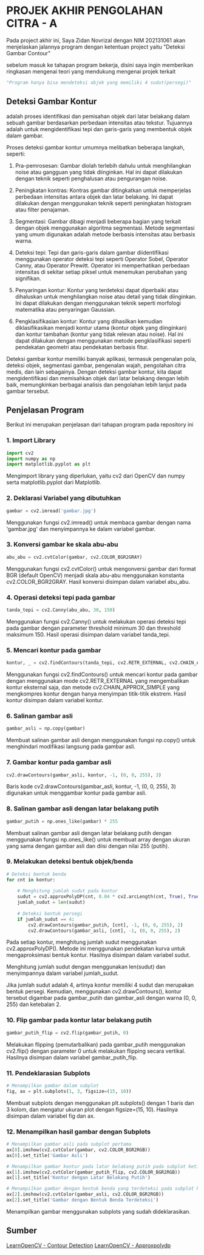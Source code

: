 # PROJEK AKHIR PENGOLAHAN CITRA - A

Pada project akhir ini, Saya Zidan Novrizal dengan NIM 202131061 akan menjelaskan jalannya program dengan ketentuan project yaitu "Deteksi Gambar Contour"

sebelum masuk ke tahapan program bekerja, disini saya ingin memberikan ringkasan mengenai teori yang mendukung mengenai projek terkait

```python
"Program hanya bisa mendeteksi objek yang memiliki 4 sudut(persegi)"
```

## Deteksi Gambar Kontur 
adalah proses identifikasi dan pemisahan objek dari latar belakang dalam sebuah gambar berdasarkan perbedaan intensitas atau tekstur. Tujuannya adalah untuk mengidentifikasi tepi dan garis-garis yang membentuk objek dalam gambar.

Proses deteksi gambar kontur umumnya melibatkan beberapa langkah, seperti:

1. Pra-pemrosesan: Gambar diolah terlebih dahulu untuk menghilangkan noise atau gangguan yang tidak diinginkan. Hal ini dapat dilakukan dengan teknik seperti penghalusan atau pengurangan noise.

2. Peningkatan kontras: Kontras gambar ditingkatkan untuk memperjelas perbedaan intensitas antara objek dan latar belakang. Ini dapat dilakukan dengan menggunakan teknik seperti peningkatan histogram atau filter penajaman.

3. Segmentasi: Gambar dibagi menjadi beberapa bagian yang terkait dengan objek menggunakan algoritma segmentasi. Metode segmentasi yang umum digunakan adalah metode berbasis intensitas atau berbasis warna.

4. Deteksi tepi: Tepi dan garis-garis dalam gambar diidentifikasi menggunakan operator deteksi tepi seperti Operator Sobel, Operator Canny, atau Operator Prewitt. Operator ini memperhatikan perbedaan intensitas di sekitar setiap piksel untuk menemukan perubahan yang signifikan.

5. Penyaringan kontur: Kontur yang terdeteksi dapat diperbaiki atau dihaluskan untuk menghilangkan noise atau detail yang tidak diinginkan. Ini dapat dilakukan dengan menggunakan teknik seperti morfologi matematika atau penyaringan Gaussian.

6. Pengklasifikasian kontur: Kontur yang dihasilkan kemudian diklasifikasikan menjadi kontur utama (kontur objek yang diinginkan) dan kontur tambahan (kontur yang tidak relevan atau noise). Hal ini dapat dilakukan dengan menggunakan metode pengklasifikasi seperti pendekatan geometri atau pendekatan berbasis fitur.

Deteksi gambar kontur memiliki banyak aplikasi, termasuk pengenalan pola, deteksi objek, segmentasi gambar, pengenalan wajah, pengolahan citra medis, dan lain sebagainya. Dengan deteksi gambar kontur, kita dapat mengidentifikasi dan memisahkan objek dari latar belakang dengan lebih baik, memungkinkan berbagai analisis dan pengolahan lebih lanjut pada gambar tersebut.

## Penjelasan Program
Berikut ini merupakan penjelasan dari tahapan program pada repository ini

### 1. Import Library
```python
import cv2
import numpy as np
import matplotlib.pyplot as plt
```
Mengimport library yang diperlukan, yaitu cv2 dari OpenCV dan numpy serta matplotlib.pyplot dari Matplotlib.

### 2. Deklarasi Variabel yang dibutuhkan
```python
gambar = cv2.imread('gambar.jpg')
```
Menggunakan fungsi cv2.imread() untuk membaca gambar dengan nama 'gambar.jpg' dan menyimpannya ke dalam variabel gambar.

### 3. Konversi gambar ke skala abu-abu
```python
abu_abu = cv2.cvtColor(gambar, cv2.COLOR_BGR2GRAY)
```
Menggunakan fungsi cv2.cvtColor() untuk mengonversi gambar dari format BGR (default OpenCV) menjadi skala abu-abu menggunakan konstanta cv2.COLOR_BGR2GRAY. Hasil konversi disimpan dalam variabel abu_abu.

### 4. Operasi deteksi tepi pada gambar
```python
tanda_tepi = cv2.Canny(abu_abu, 30, 150)
```
Menggunakan fungsi cv2.Canny() untuk melakukan operasi deteksi tepi pada gambar dengan parameter threshold minimum 30 dan threshold maksimum 150. Hasil operasi disimpan dalam variabel tanda_tepi.

### 5. Mencari kontur pada gambar
```python
kontur, _ = cv2.findContours(tanda_tepi, cv2.RETR_EXTERNAL, cv2.CHAIN_APPROX_SIMPLE)
```
Menggunakan fungsi cv2.findContours() untuk mencari kontur pada gambar dengan menggunakan mode cv2.RETR_EXTERNAL yang mengembalikan kontur eksternal saja, dan metode cv2.CHAIN_APPROX_SIMPLE yang mengkompres kontur dengan hanya menyimpan titik-titik ekstrem. Hasil kontur disimpan dalam variabel kontur.

### 6. Salinan gambar asli
```python
gambar_asli = np.copy(gambar)
```
Membuat salinan gambar asli dengan menggunakan fungsi np.copy() untuk menghindari modifikasi langsung pada gambar asli.

### 7. Gambar kontur pada gambar asli
```python
cv2.drawContours(gambar_asli, kontur, -1, (0, 0, 255), 3)
```
Baris kode cv2.drawContours(gambar_asli, kontur, -1, (0, 0, 255), 3) digunakan untuk menggambar kontur pada gambar asli.

### 8. Salinan gambar asli dengan latar belakang putih
```python
gambar_putih = np.ones_like(gambar) * 255
```
Membuat salinan gambar asli dengan latar belakang putih dengan menggunakan fungsi np.ones_like() untuk membuat array dengan ukuran yang sama dengan gambar asli dan diisi dengan nilai 255 (putih).

### 9. Melakukan deteksi bentuk objek/benda
```python
# Deteksi bentuk benda
for cnt in kontur:
    
    # Menghitung jumlah sudut pada kontur
    sudut = cv2.approxPolyDP(cnt, 0.04 * cv2.arcLength(cnt, True), True)
    jumlah_sudut = len(sudut)
    
    # Deteksi bentuk persegi
    if jumlah_sudut == 4:
        cv2.drawContours(gambar_putih, [cnt], -1, (0, 0, 255), 2)
        cv2.drawContours(gambar_asli, [cnt], -1, (0, 0, 255), 2)
```
Pada setiap kontur, menghitung jumlah sudut menggunakan cv2.approxPolyDP(). Metode ini menggunakan pendekatan kurva untuk mengaproksimasi bentuk kontur. Hasilnya disimpan dalam variabel sudut.

Menghitung jumlah sudut dengan menggunakan len(sudut) dan menyimpannya dalam variabel jumlah_sudut.

Jika jumlah sudut adalah 4, artinya kontur memiliki 4 sudut dan merupakan bentuk persegi. Kemudian, menggunakan cv2.drawContours(), kontur tersebut digambar pada gambar_putih dan gambar_asli dengan warna (0, 0, 255) dan ketebalan 2.

### 10. Flip gambar pada kontur latar belakang putih
```python
gambar_putih_flip = cv2.flip(gambar_putih, 0)
```
Melakukan flipping (pemutarbalikan) pada gambar_putih menggunakan cv2.flip() dengan parameter 0 untuk melakukan flipping secara vertikal. Hasilnya disimpan dalam variabel gambar_putih_flip.

### 11. Pendeklarasian Subplots
```python
# Menampilkan gambar dalam subplot
fig, ax = plt.subplots(1, 3, figsize=(15, 10))
```
Membuat subplots dengan menggunakan plt.subplots() dengan 1 baris dan 3 kolom, dan mengatur ukuran plot dengan figsize=(15, 10). Hasilnya disimpan dalam variabel fig dan ax.

### 12. Menampilkan hasil gambar dengan Subplots
```python
# Menampilkan gambar asli pada subplot pertama
ax[0].imshow(cv2.cvtColor(gambar, cv2.COLOR_BGR2RGB))
ax[0].set_title('Gambar Asli')

# Menampilkan gambar kontur pada latar belakang putih pada subplot ketiga
ax[1].imshow(cv2.cvtColor(gambar_putih_flip, cv2.COLOR_BGR2RGB))
ax[1].set_title('Kontur dengan Latar Belakang Putih')

# Menampilkan gambar dengan bentuk benda yang terdeteksi pada subplot kedua
ax[2].imshow(cv2.cvtColor(gambar_asli, cv2.COLOR_BGR2RGB))
ax[2].set_title('Gambar dengan Bentuk Benda Terdeteksi')
```
Menampilkan gambar menggunakan subplots yang sudah dideklarasikan.

## Sumber
[LearnOpenCV - Contour Detection](https://learnopencv.com/contour-detection-using-opencv-python-c/)
[LearnOpenCV - Approxpolydp](https://www.educba.com/opencv-approxpolydp/)

